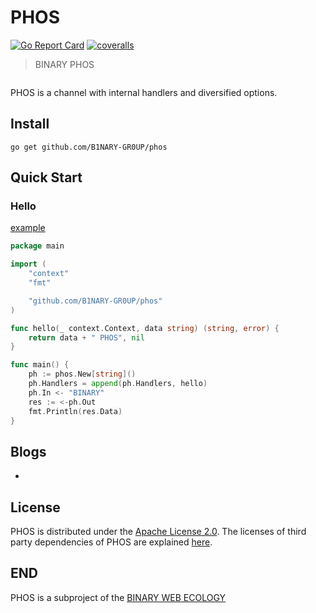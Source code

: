 # PHOS

[![Go Report Card](https://goreportcard.com/badge/github.com/B1NARY-GR0UP/phos)](https://goreportcard.com/report/github.com/B1NARY-GR0UP/phos) [![coveralls](https://coveralls.io/repos/B1NARY-GR0UP/phos/badge.svg?branch=main&service=github)](https://coveralls.io/github/B1NARY-GR0UP/phos?branch=main)

> BINARY PHOS

![]()

PHOS is a channel with internal handlers and diversified options.

## Install

```shell
go get github.com/B1NARY-GR0UP/phos
```

## Quick Start

### Hello

[example](examples/hello)

```go
package main

import (
    "context"
    "fmt"

    "github.com/B1NARY-GR0UP/phos"
)

func hello(_ context.Context, data string) (string, error) {
    return data + " PHOS", nil
}

func main() {
    ph := phos.New[string]()
    ph.Handlers = append(ph.Handlers, hello)
    ph.In <- "BINARY"
    res := <-ph.Out
    fmt.Println(res.Data)
}
```

## Blogs

- []()

## License

PHOS is distributed under the [Apache License 2.0](./LICENSE). The licenses of third party dependencies of PHOS are explained [here](./licenses).

## END

PHOS is a subproject of the [BINARY WEB ECOLOGY](https://github.com/B1NARY-GR0UP)